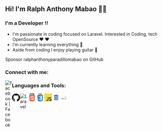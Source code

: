 ## Hi! I'm Ralph Anthony Mabao 👋🏼
### I'm a Developer !!
- I'm passionate in coding focused on Laravel. Interested in Coding, tech OpenSource ❤️ ❤️
- I’m currently learning everything 🤣
- Aside from coding I enjoy playing guitar :guitar:

Sponsor ralphanthonyparadillomabao on GitHub

### Connect with me:

[<img align="left" alt="facebook | Facebook" width="22px" src="https://cdn2.iconfinder.com/data/icons/social-media-2285/512/1_Facebook_colored_svg_copy-512.png" />](https://www.facebook.com/cann3x/)


### Languages and Tools:

<img align="left" alt="GitHub" width="26px" src="https://raw.githubusercontent.com/github/explore/78df643247d429f6cc873026c0622819ad797942/topics/github/github.png" />
<img align="left" alt="Laravel" width="26px" src="https://user-images.githubusercontent.com/67321452/110623482-dc5d8400-81d7-11eb-8c7b-ca8e89cfa463.png"/>
<img align="left" alt="HTML5" width="26px" src="https://raw.githubusercontent.com/github/explore/80688e429a7d4ef2fca1e82350fe8e3517d3494d/topics/html/html.png" />
<img align="left" alt="CSS3" width="26px" src="https://raw.githubusercontent.com/github/explore/80688e429a7d4ef2fca1e82350fe8e3517d3494d/topics/css/css.png" />
<img align="left" alt="JavaScript" width="26px" src="https://raw.githubusercontent.com/github/explore/80688e429a7d4ef2fca1e82350fe8e3517d3494d/topics/javascript/javascript.png"/>
<img align="left" alt="SQL" width="26px" src="https://raw.githubusercontent.com/github/explore/80688e429a7d4ef2fca1e82350fe8e3517d3494d/topics/sql/sql.png" />
<img align="left" alt="MySQL" width="26px" src="https://raw.githubusercontent.com/github/explore/80688e429a7d4ef2fca1e82350fe8e3517d3494d/topics/mysql/mysql.png" />

